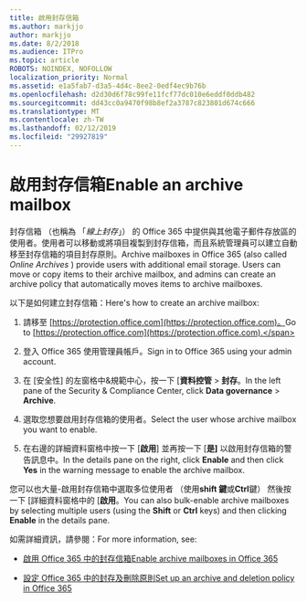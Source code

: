 ```yaml
---
title: 啟用封存信箱
ms.author: markjjo
author: markjjo
ms.date: 8/2/2018
ms.audience: ITPro
ms.topic: article
ROBOTS: NOINDEX, NOFOLLOW
localization_priority: Normal
ms.assetid: e1a5fab7-d3a5-4d4c-8ee2-0edf4ec9b76b
ms.openlocfilehash: d2d30d6f78c99fe11fcf77dc010e6eddf0ddb482
ms.sourcegitcommit: dd43cc0a9470f98b8ef2a3787c823801d674c666
ms.translationtype: MT
ms.contentlocale: zh-TW
ms.lasthandoff: 02/12/2019
ms.locfileid: "29927819"
---
```

# <a name="enable-an-archive-mailbox"></a><span data-ttu-id="296f7-102">啟用封存信箱</span><span class="sxs-lookup"><span data-stu-id="296f7-102">Enable an archive mailbox</span></span>

<span data-ttu-id="296f7-p101">封存信箱 （也稱為 「*線上封存*」） 的 Office 365 中提供與其他電子郵件存放區的使用者。使用者可以移動或將項目複製到封存信箱，而且系統管理員可以建立自動移至封存信箱的項目封存原則。</span><span class="sxs-lookup"><span data-stu-id="296f7-p101">Archive mailboxes in Office 365 (also called  *Online Archives*  ) provide users with additional email storage. Users can move or copy items to their archive mailbox, and admins can create an archive policy that automatically moves items to archive mailboxes.</span></span> 
  
<span data-ttu-id="296f7-105">以下是如何建立封存信箱：</span><span class="sxs-lookup"><span data-stu-id="296f7-105">Here's how to create an archive mailbox:</span></span>
  
1. <span data-ttu-id="296f7-106">請移至 [https://protection.office.com](https://protection.office.com)。</span><span class="sxs-lookup"><span data-stu-id="296f7-106">Go to [https://protection.office.com](https://protection.office.com).</span></span>
    
2. <span data-ttu-id="296f7-107">登入 Office 365 使用管理員帳戶。</span><span class="sxs-lookup"><span data-stu-id="296f7-107">Sign in to Office 365 using your admin account.</span></span>
    
3. <span data-ttu-id="296f7-108">在 [安全性] 的左窗格中&amp;規範中心，按一下 [**資料控管** \> **封存**。</span><span class="sxs-lookup"><span data-stu-id="296f7-108">In the left pane of the Security &amp; Compliance Center, click **Data governance** \> **Archive**.</span></span>
    
4. <span data-ttu-id="296f7-109">選取您想要啟用封存信箱的使用者。</span><span class="sxs-lookup"><span data-stu-id="296f7-109">Select the user whose archive mailbox you want to enable.</span></span>
    
5. <span data-ttu-id="296f7-110">在右邊的詳細資料窗格中按一下 [**啟用**] 並再按一下 [**是]** 以啟用封存信箱的警告訊息中。</span><span class="sxs-lookup"><span data-stu-id="296f7-110">In the details pane on the right, click **Enable** and then click **Yes** in the warning message to enable the archive mailbox.</span></span> 
    
<span data-ttu-id="296f7-111">您可以也大量-啟用封存信箱中選取多位使用者 （使用**shift 鍵**或**Ctrl**鍵） 然後按一下 [詳細資料窗格中的 [**啟用**。</span><span class="sxs-lookup"><span data-stu-id="296f7-111">You can also bulk-enable archive mailboxes by selecting multiple users (using the **Shift** or **Ctrl** keys) and then clicking **Enable** in the details pane.</span></span> 
  
<span data-ttu-id="296f7-112">如需詳細資訊，請參閱：</span><span class="sxs-lookup"><span data-stu-id="296f7-112">For more information, see:</span></span>
  
- [<span data-ttu-id="296f7-113">啟用 Office 365 中的封存信箱</span><span class="sxs-lookup"><span data-stu-id="296f7-113">Enable archive mailboxes in Office 365</span></span>](https://support.office.com/article/enable-archive-mailboxes-in-the-office-365-security-compliance-center-268a109e-7843-405b-bb3d-b9393b2342ce)
    
- [<span data-ttu-id="296f7-114">設定 Office 365 中的封存及刪除原則</span><span class="sxs-lookup"><span data-stu-id="296f7-114">Set up an archive and deletion policy in Office 365</span></span>](https://support.office.com/article/Set-up-an-archive-and-deletion-policy-for-mailboxes-in-your-Office-365-organization-ec3587e4-7b4a-40fb-8fb8-8aa05aeae2ce)
    

